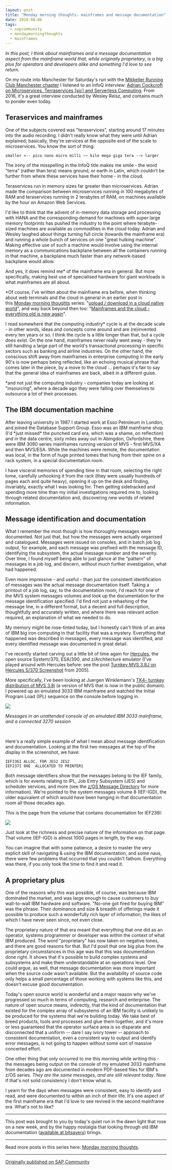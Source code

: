 ```yaml
---
layout: post
title: "Monday morning thoughts: mainframes and message documentation"
date: 2018-08-06
tags:
  - sapcommunity
  - mondaymorningthoughts
  - mainframes
---
```

*In this post, I think about mainframes and a message documentation
aspect from the mainframe world that, while originally proprietary, is a
big plus for operators and developers alike and something I'd love to
see return.*

On my route into Manchester for Saturday's run with the [Mikkeller
Running Club Manchester
chapter](https://web.archive.org/web/20160309010719/http://mikkellerrunningclub.dk/chapters/manchester/) I listened
to an InfoQ interview: [Adrian Cockcroft on Microservices, Terraservices
\[sic\] and Serverless
Computing](https://www.infoq.com/podcasts/adrian-cockcroft). From 2016,
it's a great interview conducted by Wesley Reisz, and contains much to
ponder even today.

## Teraservices and mainframes

One of the subjects covered was "teraservices", starting around 17
minutes into the audio recording. I didn't really know what they were
until Adrian explained; basically, they're services at the opposite end
of the scale to microservices. You know the sort of thing:

```text
smaller <-- pico nano micro milli ~~ kilo mega giga tera --> larger
```

The irony of the misspelling in the InfoQ title makes me smile - the
word "terra" (rather than tera) means ground, or earth in Latin, which
couldn't be further from where these services have their home - in the
cloud.

Teraservices run in memory sizes far greater than microservices. Adrian
made the comparison between microservices running in 100 megabytes of
RAM and teraservices running in 2 terabytes of RAM, on machines
available by the hour on Amazon Web Services.

I'd like to think that the advent of in-memory data storage and
processing with HANA and the corresponding demand for machines with
super large memory footprints has pushed the industry to the point where
terabyte-sized machines are available as commodities in the cloud today.
Adrian and Wesley laughed about things turning full circle (towards the
mainframe era) and running a whole bunch of services on one "great
hulking machine". Making effective use of such a machine would involve
using the internal memory as a communications backplane between all the
containers running in that machine, a backplane much faster than any
network-based backplane would allow.

And yes, it does remind me\* of the mainframe era in general. But more
specifically, making best use of specialised hardware for giant
workloads is what mainframes are all about.

\*Of course, I've written about the mainframe era before, when thinking
about web terminals and the cloud in general in an earlier post in
this [Monday morning
thoughts](/tags/mondaymorningthoughts/) series:
"[upload / download in a cloud native
world](/blog/posts/2018/04/16/monday-morning-thoughts:-upload-download-in-a-cloud-native-world/)",
and way back beyond then too: "[Mainframes and the cloud - everything
old is new
again](/blog/posts/2009/09/09/mainframes-and-the-cloud-everything-old-is-new-again/)".

I read somewhere that the computing industry\* cycle is at the decade
scale - in other words, ideas and concepts come around and are
(re)invented every ten years or so. I think the cycle is a little longer
than that, but a cycle does exist. On the one hand, mainframes never
really went away - they're still handling a large part of the world's
transactional processing in specific sectors such as banking and airline
industries. On the other hand, the conscious shift away from mainframes
in enterprise computing in the early 90's is now perhaps being
reflected, like an echoing musical phrase that comes later in the piece,
by a move to the cloud \... perhaps it's fair to say that the general
idea of mainframes are back, albeit in a different guise.

\*and not just the computing industry - companies today are looking at
"insourcing", where a decade ago they were falling over themselves to
outsource a lot of their processes.

## The IBM documentation machine

After leaving university in 1987 I started work at Esso Petroleum in
London, and joined the Database Support Group. Esso was an IBM mainframe
shop (I'd \*just missed\* the punched card era, which was a shame, on
reflection) and in the data centre, sixty miles away out in Abingdon,
Oxfordshire, there were IBM 3090 series mainframes running version of
MVS - first MVS/XA and then MVS/ESA. While the machines were remote, the
documentation was local, in the form of huge printed tomes that hung
from their spine on a rack system, in a special documentation room.

I have visceral memories of spending time in that room, selecting the
right tome, carefully unhooking it from the rack (they were usually
hundreds of pages each and quite heavy), opening it up on the desk and
finding, invariably, exactly what I was looking for. Then getting
sidetracked and spending more time than my initial investigations
required me to, looking through related documentation and, discovering
new worlds of related information.

## Message identification and documentation

What I remember the most though is how thoroughly messages were
documented. Not just that, but how the messages were actually organised
and catalogued. Messages were issued on consoles, and in batch job log
output, for example, and each message was prefixed with the message ID,
identifying the subsystem, the actual message number and the severity.
Over time, I found myself being able to just glance at the "pattern"
of messages in a job log, and discern, without much further
investigation, what had happened.

Even more impressive - and useful - than just the consistent
identification of messages was the actual message documentation itself.
Taking a printout of a job log, say, to the documentation room, I'd
reach for one of the MVS system messages volumes and look up the
documentation for the message identification specified. I'd find not
just a rehashing of the message line, in a different format, but a
decent and full description, thoughtfully and accurately written, and
where there was relevant action required, an explanation of what we
needed to do.

My memory might be rose-tinted today, but I honestly can't think of an
area of IBM big iron computing in that facility that was a mystery.
Everything that happened was described in messages, every message was
identified, and every identified message was documented in great
detail.

I've recently started carving out a little bit of time again for
[Hercules](http://www.hercules-390.org/), the open source System/370,
ESA/390, and z/Architecture emulator (I've played around with Hercules
before: see the post [Turnkey MVS 3.8J on Hercules S/370
Screenshot](/blog/posts/2005/05/30/turnkey-mvs-3.8j-on-hercules-s370-screenshot/)
from 2005).

More specifically, I've been looking at Juergen Winklemann's [TK4-
turnkey distribution of MVS 3.8j](http://wotho.ethz.ch/tk4-/) (a version
of MVS that is now in the public domain). I powered up an emulated 3033
IBM mainframe and watched the Initial Program Load (IPL) sequence on the
console before logging in.

![](/images/2018/08/Screen-Shot-2018-08-06-at-09.12.50.png)

*Messages in an unattended console of an emulated IBM 3033 mainframe,
and a connected 3270 session*

 

Here's a really simple example of what I mean about message
identification and documentation. Looking at the first two messages at
the top of the display in the screenshot, we have:

```text
IEF236I ALLOC. FOR JES2 JES2
IEF237I 00E  ALLOCATED TO PRINTER1
```

Both message identifiers show that the messages belong to the IEF
family, which is for events relating to IPL, Job Entry Subsystem (JES)
and scheduler services, and more (see the [z/OS Message
Directory](https://www.ibm.com/support/knowledgecenter/en/SSLTBW_2.1.0/com.ibm.zos.v2r1.ieam100/msgpre.htm) for
more information). We're pointed to the system messages volume 8
(IEF-IGD), the older equivalent of which would have been hanging in that
documentation room all those decades ago.

This is the page from the volume that contains documentation for
IEF236I:

![](/images/2018/08/Screen-Shot-2018-08-06-at-09.22.59.png)

Just look at the richness and precise nature of the information on that
page. That volume (IEF-IGD) is almost 1000 pages in length, by the way.

You can imagine that with some patience, a desire to master the very
explicit skill of navigating & using the IBM documentation, and some
naus, there were few problems that occurred that you couldn't fathom.
Everything was there, if you only took the time to find it and read it.

## A proprietary plus

One of the reasons why this was possible, of course, was because IBM
dominated the market, and was large enough to cause customers to buy
wall-to-wall IBM hardware and software. "No-one got fired for buying
IBM" was the phrase. Their dominance and size & breadth of offerings
made it possible to produce such a wonderfully rich layer of
information, the likes of which I have never seen since, not even
close.

The proprietary nature of that era meant that everything that one did as
an operator, systems programmer or developer was within the context of
what IBM produced. The word "proprietary" has now taken on negative
tones, and there are good reasons for that. But I'd posit that one big
plus from the proprietary circumstances in this age was that this was
documentation done right. It shows that it's possible to build complex
systems and subsystems and make them understandable at an operations
level. One could argue, as well, that message documentation was more
important when the source code wasn't available. But the availability
of source code only helps a small percentage of those working with
systems like this, and doesn't excuse good documentation.

Today's open source world is wonderful and a major reason why we've
progressed so much in terms of computing, research and enterprise. The
nature of open source means, indirectly, that the kind of documentation
that existed for the complex array of subsystems of an IBM facility is
unlikely to be produced for the systems that we're building today. We
take best of breed products, tools and processes and glue them together,
and it's more or less guaranteed that the operator surface area is so
disparate and disconnected that a uniform \-- dare I say ivory tower \--
approach to consistent documentation, even a consistent way to output
and identify error messages, is not going to happen without some sort of
massive concerted effort.

One other thing that only occurred to me this morning while writing
this - the messages being output on the console of my emulated 3033
mainframe from decades ago are documented in modern PDF-based files for
IBM's z/OS series. *They are the same messages, and are still relevant
today*. Now if that's not solid consistency I don't know what is.

I yearn for the days when messages were consistent, easy to identify and
read, and were documented to within an inch of their life. It's one
aspect of the first mainframe era that I'd love to see revived in the
second mainframe era. What's not to like?

---

This post was brought to you by today's quiet run in the dawn light
that rose on a new week, and by the happy nostalgia that looking through
old IBM documentation ([available at
bitsavers](http://bitsavers.org/pdf/ibm/)) brings.

---

Read more posts in this series here: [Monday morning
thoughts](/tags/mondaymorningthoughts/).

---

[Originally published on SAP Community](https://community.sap.com/t5/technology-blogs-by-sap/monday-morning-thoughts-mainframes-and-message-documentation/ba-p/13375699)
